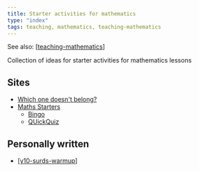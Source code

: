 ```yaml
---
title: Starter activities for mathematics
type: "index"
tags: teaching, mathematics, teaching-mathematics
---
```


See also: [[teaching-mathematics]]

Collection of ideas for starter activities for mathematics lessons

## Sites

- [Which one doesn't belong?](https://wodb.ca/)
- [Maths Starters](https://mathsstarters.net/)
    - [Bingo](https://mathsstarters.net/bingo)
    - [QUickQuiz](https://mathsstarters.net/quickquiz)

## Personally written

- [[y10-surds-warmup]]


[//begin]: # "Autogenerated link references for markdown compatibility"
[teaching-mathematics]: teaching-mathematics "Teaching Mathematics"
[y10-surds-warmup]: math-lessons-resources/y10-surds-warmup "Year 10 Surds warmup"
[//end]: # "Autogenerated link references"